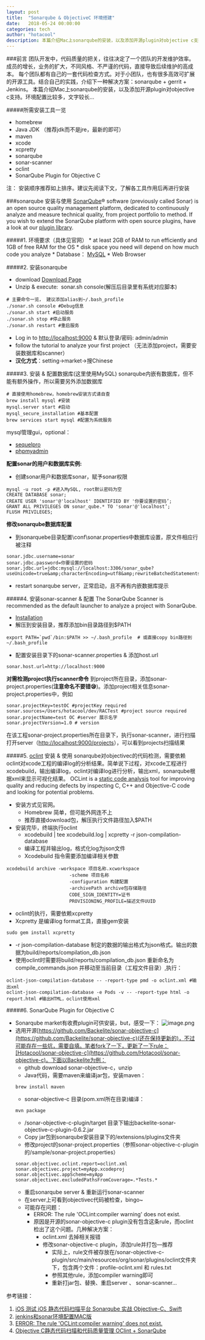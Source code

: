 ```yaml
---
layout: post
title:  "Sonarqube & ObjectiveC 环境搭建"
date:   2018-05-24 00:00:00
categories: tech
author: "hotacool"
description: 本篇介绍Mac上sonarqube的安装，以及添加开源plugin对objective c支持。
---
```


###前言
团队开发中，代码质量的把关，往往决定了一个团队的开发维护效率。成员的增长，业务的扩大，不同风格、不严谨的代码，直接导致后续维护的高成本。
每个团队都有自己的一套代码检查方式。对于小团队，也有很多高效可扩展的开源工具。结合自己的实践，介绍下一种解决方案：sonarqube + gerrit + Jenkins。
本篇介绍Mac上sonarqube的安装，以及添加开源plugin对objective c支持。环境配置比较多，文字较长...


#####所需安装工具一览
* homebrew
* Java JDK （推荐jdk而不是jre，最新的即可）
* maven
* xcode
* xcpretty
* sonarqube
* sonar-scanner
* oclint
* SonarQube Plugin for Objective C

注： 安装顺序推荐如上排序。建议先阅读下文，了解各工具作用后再进行安装

###sonarqube 安装与使用
[SonarQube](http://www.sonarqube.org/)® software (previously called Sonar) is an open source quality management platform, dedicated to continuously analyze and measure technical quality, from project portfolio to method. If you wish to extend the SonarQube platform with open source plugins, have a look at our [plugin library](https://docs.sonarqube.org/display/PLUG/Plugin+Library).

#####1.  环境要求（具体见官网）
    *   at least 2GB of RAM to run efficiently and 1GB of free RAM for the OS
    *   disk space you need will depend on how much code you analyze
    *   Database： [MySQL](http://www.mysql.com/)
    *   Web Browser

#####2. 安装sonarqube
  *   download [Download Page](http://www.sonarsource.org/downloads/)
  *   Unzip & execute:  sonar.sh console(解压后目录里有系统对应脚本)
  ```
  # 主要命令一览， 建议添加alias到~/.bash_profile
  ./sonar.sh console #Debug信息
  ./sonar.sh start #启动服务
  ./sonar.sh stop #停止服务
  ./sonar.sh restart #重启服务
  ```
  *   Log in to [http://localhost:9000](http://localhost:9000/) & 默认登录/密码: admin/admin
  *   follow the tutorial to analyze your first project （无法添加project，需要安装数据库和scanner）
  *   **汉化方式**：setting->market->搜Chinese

#####3. 安装 &amp; 配置数据库(这里使用MySQL)
sonarqube内嵌有数据库，但不能有额外操作，所以需要另外添加数据库
```
# 直接使用homebrew，homebrew安装方式请自查
brew install mysql #安装
mysql.server start #启动
mysql_secure_installation #基本配置
brew services start mysql #配置为系统服务
```
mysql管理gui，optional：
* [sequelpro]( https://sequelpro.com/)
* [phpmyadmin](https://www.phpmyadmin.net/)

**配置sonar的用户和数据库实例:**
* 创建sonar用户和数据库sonar，赋予sonar权限
```
mysql -u root -p #进入MySQL, root默认密码为空
CREATE DATABASE sonar;
CREATE USER 'sonar'@'localhost' IDENTIFIED BY '你要设置的密码’;
GRANT ALL PRIVILEGES ON sonar_qube.* TO 'sonar'@'localhost’;
FLUSH PRIVILEGES;
```
**修改sonarqube数据库配置**
* 到sonarquebe目录配置\conf\sonar.properties中数据库设置，原文件相应行被注释
```
sonar.jdbc.username=sonar
sonar.jdbc.password=你要设置的密码
sonar.jdbc.url=jdbc:mysql://localhost:3306/sonar_qube?useUnicode=true&amp;characterEncoding=utf8&amp;rewriteBatchedStatements=true&amp;useConfigs=maxPerformance&amp;useSSL=false
```
* restart sonarqube server，正常启动，且不再有内嵌数据库提示

#####4. 安装sonar-scanner & 配置
The SonarQube&nbsp;Scanner is recommended as the default launcher to&nbsp;analyze a project with SonarQube.
* [Installation](https://docs.sonarqube.org/display/SCAN/Analyzing+with+SonarQube+Scanner#AnalyzingwithSonarQubeScanner-Installation)
* 解压到安装目录，推荐添加bin目录路径到$PATH
```
export PATH=`pwd`/bin:$PATH >> ~/.bash_profile  # 或直接copy bin路径到~/.bash_profile
```
* 配置安装目录下的sonar-scanner.properties & 添加host.url
```
sonar.host.url=http://localhost:9000
```
**对需检测project执行scanner命令**
到project所在目录，添加sonar-project.properties(**注意命名不要错😪**)。添加project相关信息sonar-project.properties中，例如
```
sonar.projectKey=testOC #projectKey required
sonar.sources=/Users/hotacool/dev/RACTest #project source required
sonar.projectName=test OC #server 展示名字
sonar.projectVersion=1.0 # version
```
在该工程sonar-project.properties所在目录下，执行sonar-scanner，进行扫描
打开server（[http://localhost:9000/projects](http://localhost:9000/projects)），可以看到projects扫描结果

#####5.  [oclint](http://oclint.org/) 安装 & 使用
sonarqube对objectivec的代码检测，需要依赖oclint对xcode工程的编译log的分析结果。简单说下过程，对xcode工程进行xcodebuild，输出编译log，oclint对编译log进行分析，输出xml，sonarqube根据xml来显示可视化结果。
OCLint is a [static code analysis](https://en.wikipedia.org/wiki/Static_program_analysis) tool for improving quality and reducing defects by inspecting C, C++ and Objective-C code and looking for potential problems.
* 安装方式见官网。
  * Homebrew 简单，但可能外网连不上
  * 推荐直接download包，解压执行文件路径加入$PATH
* 安装完毕，终端执行oclint
  * xcodebuild | tee xcodebuild.log | xcpretty -r json-compilation-database
  * 编译工程并输出log，格式化log为json文件
  * Xcodebuild 指令需要添加编译相关参数
```
xcodebuild archive -workspace 项目名称.xcworkspace 
                       -scheme 项目名称 
                       -configuration 构建配置 
                       -archivePath archive包存储路径 
                       CODE_SIGN_IDENTITY=证书 
                       PROVISIONING_PROFILE=描述文件UUID
```
  * oclint的执行，需要依赖xcpretty
  * Xcpretty 是编译log format工具，直接gem安装
```
sudo gem install xcpretty
```
  * -r json-compilation-database 制定的数据的输出格式为json格式。输出的数据为build/reports/compilation_db.json
  * 使用oclint时需要将build/reports/compilation_db.json 重新命名为 compile_commands.json 并移动至当前目录（工程文件目录）,执行：
  ```
  oclint-json-compilation-database -- -report-type pmd -o oclint.xml #输出xml
  oclint-json-compilation-database -e Pods -v -- -report-type html -o report.html #输出HTML，oclint使用xml
  ```
#####6. SonarQube Plugin for Objective C
* Sonarqube market有收费plugin可供安装，but，感受一下：
![image.png](https://upload-images.jianshu.io/upload_images/2263884-745f26d9271072ab.png?imageMogr2/auto-orient/strip%7CimageView2/2/w/1240)
* 选用开源[https://github.com/Backelite/sonar-objective-c](https://github.com/Backelite/sonar-objective-c)(还在保持更新的)，不过可能存在一些坑，需要自填。笔者fork了一下，更新了一下rule：[Hotacool/sonar-objective-c](https://github.com/Hotacool/sonar-objective-c)。下面以Backelite为例：
  * github download sonar-objective-c，unzip
  * Java代码，需要maven来编译jar包，安装maven： 
  ```
  brew install maven
  ```
  * sonar-objective-c 目录(pom.xml所在目录)编译：
  ```
  mvn package
  ```
  * /sonar-objective-c-plugin/target 目录下输出backelite-sonar-objective-c-plugin-0.6.2.jar
  * Copy jar包到sonarqube安装目录下的/extensions/plugins文件夹
  * 修改project的sonar-project.properties（参照sonar-objective-c-plugin的/sample/sonar-project.properties）
  ```
  sonar.objectivec.oclint.report=oclint.xml
  sonar.objectivec.project=myApp.xcodeproj
  sonar.objectivec.appScheme=myApp
  sonar.objectivec.excludedPathsFromCoverage=.*Tests.*
  ```
  * 重启sonarqube server & 重新运行sonar-scanner
  * 在server上可看到objectivec代码被检查，bingo~
  * 可能存在问题：
    * ERROR: The rule 'OCLint:compiler warning' does not exist.
    * 原因是开源的sonar-objective-c plugin没有包含这条rule，而oclint检出了这个问题。几种解决方案：
      * oclint.xml 去掉相关报错
      * 修改sonar-objective-c plugin，添加rule并打包—推荐
        * 实际上，rule文件被存放在/sonar-objective-c-plugin/src/main/resources/org/sonar/plugins/oclint文件夹下，包含两个文件：profile-oclint.xml 和 rules.txt
        * 参照其他rule，添加compiler warning即可
        * 重新打jar包、替换、重启server 、 sonar-scanner...


  
参考链接：
1.  [iOS 测试 iOS 静态代码扫描平台 Sonarqube 实战 Objective-C、Swift](https://testerhome.com/topics/13158?locale=en)
2.  [jenkins和sonar环境配置MAC版](https://bobo892589.github.io/2017/07/10/jenkins-sonar-mac/)
3.  [ERROR: The rule 'OCLint:compiler warning' does not exist.](https://github.com/Backelite/sonar-objective-c/issues/45)
4.  [Objective C静态代码扫描和代码质量管理 OClint + SonarQube](http://www.cnblogs.com/ishawn/p/3959521.html)





